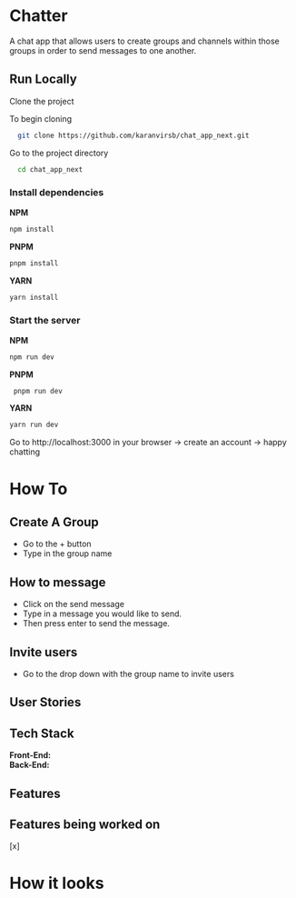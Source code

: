 # Chatter

A chat app that allows users to create groups and channels within those groups in order to send messages to one another.

## Run Locally 

Clone the project <br/>

To begin cloning

```bash
  git clone https://github.com/karanvirsb/chat_app_next.git
```

Go to the project directory

``` bash
  cd chat_app_next
```

### Install dependencies

**NPM** 
```bash
npm install
```

**PNPM**
```bash
pnpm install
```

**YARN**
```bash
yarn install
```

### Start the server 

**NPM**
```bash
npm run dev
```

**PNPM**
```bash
 pnpm run dev
```

**YARN**
```bash
yarn run dev
```

Go to http://localhost:3000 in your browser -> create an account -> happy chatting <br/>

# How To

## Create A Group
- Go to the + button 
- Type in the group name 

## How to message
- Click on the send message
- Type in a message you would like to send.  
- Then press enter to send the message.

## Invite users
- Go to the drop down with the group name to invite users

## User Stories

## Tech Stack
**Front-End:**  <br/>
**Back-End:**

## Features

## Features being worked on 
[x] <br/>


# How it looks
